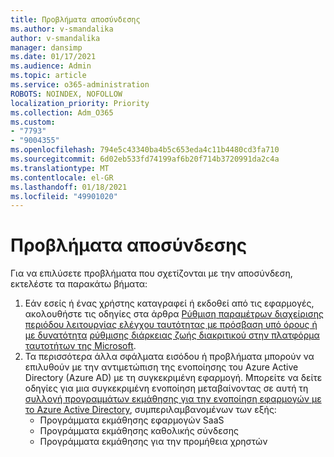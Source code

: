 ```yaml
---
title: Προβλήματα αποσύνδεσης
ms.author: v-smandalika
author: v-smandalika
manager: dansimp
ms.date: 01/17/2021
ms.audience: Admin
ms.topic: article
ms.service: o365-administration
ROBOTS: NOINDEX, NOFOLLOW
localization_priority: Priority
ms.collection: Adm_O365
ms.custom:
- "7793"
- "9004355"
ms.openlocfilehash: 794e5c43340ba4b5c653eda4c11b4480cd3fa710
ms.sourcegitcommit: 6d02eb533fd74199af6b20f714b3720991da2c4a
ms.translationtype: MT
ms.contentlocale: el-GR
ms.lasthandoff: 01/18/2021
ms.locfileid: "49901020"
---
```

# <a name="sign-out-issues"></a>Προβλήματα αποσύνδεσης

Για να επιλύσετε προβλήματα που σχετίζονται με την αποσύνδεση, εκτελέστε τα παρακάτω βήματα:

1. Εάν εσείς ή ένας χρήστης καταγραφεί ή εκδοθεί από τις εφαρμογές, ακολουθήστε τις οδηγίες στα άρθρα [Ρύθμιση παραμέτρων διαχείρισης περιόδου λειτουργίας ελέγχου ταυτότητας με πρόσβαση υπό όρους ή με δυνατότητα](https://docs.microsoft.com/azure/active-directory/conditional-access/howto-conditional-access-session-lifetime) [ρύθμισης διάρκειας ζωής διακριτικού στην πλατφόρμα ταυτοτήτων της Microsoft](https://docs.microsoft.com/azure/active-directory/develop/active-directory-configurable-token-lifetimes).
2. Τα περισσότερα άλλα σφάλματα εισόδου ή προβλήματα μπορούν να επιλυθούν με την αντιμετώπιση της ενοποίησης του Azure Active Directory (Azure AD) με τη συγκεκριμένη εφαρμογή. Μπορείτε να δείτε οδηγίες για μια συγκεκριμένη ενοποίηση μεταβαίνοντας σε αυτή τη [συλλογή προγραμμάτων εκμάθησης για την ενοποίηση εφαρμογών με το Azure Active Directory](https://docs.microsoft.com/azure/active-directory/saas-apps/tutorial-list), συμπεριλαμβανομένων των εξής:
    - Προγράμματα εκμάθησης εφαρμογών SaaS
    - Προγράμματα εκμάθησης καθολικής σύνδεσης
    - Προγράμματα εκμάθησης για την προμήθεια χρηστών
